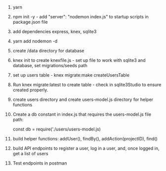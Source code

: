 1. yarn
2. npm init -y - add "server": "nodemon index.js" to startup scripts in package.json file
3. add dependencies express, knex, sqlite3
4. yarn add nodemon -d
5. create /data directory for database
6. knex init to create knexfile.js - set up file to work with sqlite3 and database, set migrations/seeds path
7. set up users table - knex migrate:make createUsersTable 
8. Run knex migrate:latest to create table - check in sqlite3Studio to ensure created properly.
9. create users directory and create users-model.js directory for helper functions
10. Create a db constant in index.js that requires the users-model.js file path:

    const db = require('./users/users-model.js)

11. build helper functions: addUser(), findBy(), addAction(projectID), find()
12. build API endpoints to register a user, log in a user, and, once logged in, get a list of users

13. Test endpoints in postman
